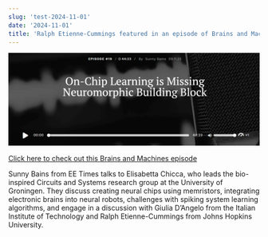 ```yaml
---
slug: 'test-2024-11-01'
date: '2024-11-01'
title: 'Ralph Etienne-Cummings featured in an episode of Brains and Machines on EE Times'
---
```


![EE Times podcast](../images/blog/ee-times.png)

[Click here to check out this Brains and Machines episode](https://www.eetimes.com/podcasts/on-chip-learning-is-missing-neuromorphic-building-block/)

Sunny Bains from EE Times talks to Elisabetta Chicca, who leads the bio-inspired Circuits and Systems research group at the University of Groningen. They discuss creating neural chips using memristors, integrating electronic brains into neural robots, challenges with spiking system learning algorithms, and engage in a discussion with Giulia D’Angelo from the Italian Institute of Technology and Ralph Etienne-Cummings from Johns Hopkins University.
